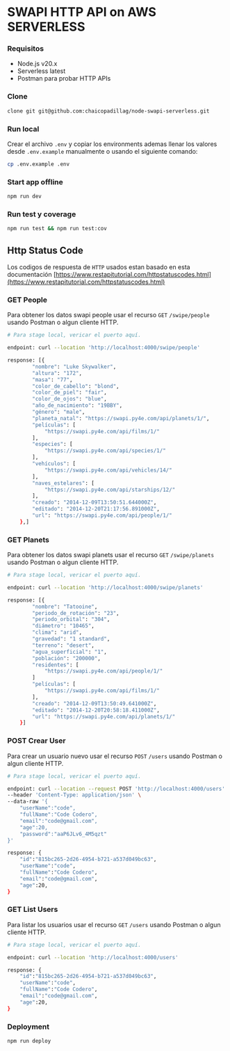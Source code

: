 # SWAPI HTTP API on AWS SERVERLESS

### Requisitos

- Node.js v20.x
- Serverless latest
- Postman para probar HTTP APIs

### Clone

```bash
clone git git@github.com:chaicopadillag/node-swapi-serverless.git
```

### Run local

Crear el archivo `.env` y copiar los environments ademas llenar los valores desde `.env.example` manualmente o usando el siguiente comando:

```bash
cp .env.example .env
```

### Start app offline

```bash
npm run dev
```

### Run test y coverage

```bash
npm run test && npm run test:cov
```

## Http Status Code

Los codigos de respuesta de `HTTP` usados estan basado en esta documentación [https://www.restapitutorial.com/httpstatuscodes.html](https://www.restapitutorial.com/httpstatuscodes.html)

### GET People

Para obtener los datos swapi people usar el recurso `GET` `/swipe/people` usando Postman o algun cliente HTTP.

```bash
# Para stage local, vericar el puerto aquí.

endpoint: curl --location 'http://localhost:4000/swipe/people'

response: [{
        "nombre": "Luke Skywalker",
        "altura": "172",
        "masa": "77",
        "color_de_cabello": "blond",
        "color_de_piel": "fair",
        "color_de_ojos": "blue",
        "año_de_nacimiento": "19BBY",
        "género": "male",
        "planeta_natal": "https://swapi.py4e.com/api/planets/1/",
        "películas": [
            "https://swapi.py4e.com/api/films/1/"
        ],
        "especies": [
            "https://swapi.py4e.com/api/species/1/"
        ],
        "vehículos": [
            "https://swapi.py4e.com/api/vehicles/14/"
        ],
        "naves_estelares": [
            "https://swapi.py4e.com/api/starships/12/"
        ],
        "creado": "2014-12-09T13:50:51.644000Z",
        "editado": "2014-12-20T21:17:56.891000Z",
        "url": "https://swapi.py4e.com/api/people/1/"
    },]

```

### GET Planets

Para obtener los datos swapi planets usar el recurso `GET` `/swipe/planets` usando Postman o algun cliente HTTP.

```bash
# Para stage local, vericar el puerto aquí.

endpoint: curl --location 'http://localhost:4000/swipe/planets'

response: [{
        "nombre": "Tatooine",
        "periodo_de_rotación": "23",
        "periodo_orbital": "304",
        "diámetro": "10465",
        "clima": "arid",
        "gravedad": "1 standard",
        "terreno": "desert",
        "agua_superficial": "1",
        "población": "200000",
        "residentes": [
            "https://swapi.py4e.com/api/people/1/"
        ]
        "películas": [
            "https://swapi.py4e.com/api/films/1/"
        ],
        "creado": "2014-12-09T13:50:49.641000Z",
        "editado": "2014-12-20T20:58:18.411000Z",
        "url": "https://swapi.py4e.com/api/planets/1/"
    }]

```

### POST Crear User

Para crear un usuario nuevo usar el recurso `POST` `/users` usando Postman o algun cliente HTTP.

```bash
# Para stage local, vericar el puerto aquí.

endpoint: curl --location --request POST 'http://localhost:4000/users' \
--header 'Content-Type: application/json' \
--data-raw '{
    "userName":"code",
    "fullName":"Code Codero",
    "email":"code@gmail.com",
    "age":20,
    "password":"aaP6JLv6_4M5qzt"
}'

response: {
    "id":"815bc265-2d26-4954-b721-a537d049bc63",
    "userName":"code",
    "fullName":"Code Codero",
    "email":"code@gmail.com",
    "age":20,
}

```

### GET List Users

Para listar los usuarios usar el recurso `GET` `/users` usando Postman o algun cliente HTTP.

```bash
# Para stage local, vericar el puerto aquí.

endpoint: curl --location 'http://localhost:4000/users'

response: {
    "id":"815bc265-2d26-4954-b721-a537d049bc63",
    "userName":"code",
    "fullName":"Code Codero",
    "email":"code@gmail.com",
    "age":20,
}

```

### Deployment

```bash
npm run deploy
```
